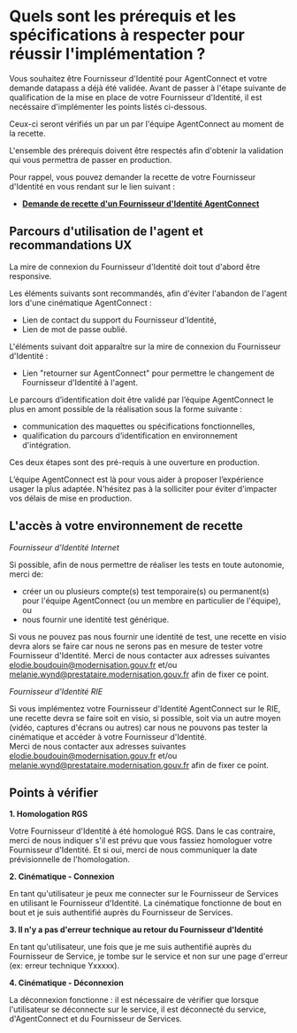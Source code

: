 # Quels sont les prérequis et les spécifications à respecter pour réussir  l'implémentation ?

Vous souhaitez être Fournisseur d'Identité pour AgentConnect et votre demande datapass a déjà été validée.
Avant de passer à l'étape suivante de qualification de la mise en place de votre Fournisseur d'Identité, il est necéssaire d'implémenter les points listés ci-dessous. 

Ceux-ci seront vérifiés un par un par l'équipe AgentConnect au moment de la recette. 

L'ensemble des prérequis doivent être respectés afin d'obtenir la validation qui vous permettra de passer en production.

Pour rappel, vous pouvez demander la recette de votre Fournisseur d'Identité en vous rendant sur le lien suivant : 

- **[Demande de recette d'un Fournisseur d'Identité AgentConnect](https://www.demarches-simplifiees.fr/commencer/demande-recette-fi-fca)**

## Parcours d'utilisation de l'agent et recommandations UX

La mire de connexion du Fournisseur d'Identité doit tout d'abord être responsive. 

Les éléments suivants sont recommandés, afin d'éviter l'abandon de l'agent lors d'une cinématique AgentConnect :

* Lien de contact du support du Fournisseur d'Identité,
* Lien de mot de passe oublié.

L'éléments suivant doit apparaître sur la mire de connexion du Fournisseur d'Identité :

- Lien "retourner sur AgentConnect" pour permettre le changement de Fournisseur d'Identité à l'agent.

Le parcours d’identification doit être validé par l’équipe AgentConnect le plus en amont possible de la réalisation sous la forme suivante : 
* communication des maquettes ou spécifications fonctionnelles,
* qualification du parcours d’identification en environnement d'intégration.

Ces deux étapes sont des pré-requis à une ouverture en production. 

L’équipe AgentConnect est là pour vous aider à proposer l’expérience usager la plus adaptée. 
N'hésitez pas à la solliciter pour éviter d'impacter vos délais de mise en production.

## L'accès à votre environnement de recette

*Fournisseur d'Identité Internet* 

Si possible, afin de nous permettre de réaliser les tests en toute autonomie, merci de: 
- créer un ou plusieurs compte(s) test temporaire(s) ou permanent(s) pour l'équipe AgentConnect (ou un membre en particulier de l'équipe),
ou
- nous fournir une identité test générique.

Si vous ne pouvez pas nous fournir une identité de test, une recette en visio devra alors se faire car nous ne serons pas en mesure de tester votre Fournisseur d'Identité. 
Merci de nous contacter aux adresses suivantes elodie.boudouin@modernisation.gouv.fr et/ou melanie.wynd@prestataire.modernisation.gouv.fr afin de fixer ce point.

*Fournisseur d'Identité RIE*

Si vous implémentez votre Fournisseur d'Identité AgentConnect sur le RIE, une recette devra se faire soit en visio, si possible, soit via un autre moyen (vidéo, captures d'écrans ou autres) car nous ne pouvons pas tester la cinématique et accéder à votre  Fournisseur d'Identité.  
Merci de nous contacter aux adresses suivantes elodie.boudouin@modernisation.gouv.fr et/ou melanie.wynd@prestataire.modernisation.gouv.fr afin de fixer ce point.

## Points à vérifier

**1. Homologation RGS**

Votre Fournisseur d'Identité à été homologué RGS.
Dans le cas contraire, merci de nous indiquer s'il est prévu que vous fassiez homologuer votre Fournisseur d'Identité. Et si oui, merci de nous communiquer la date prévisionnelle de l'homologation.

**2. Cinématique - Connexion**

En tant qu'utilisateur je peux me connecter sur le Fournisseur de Services en utilisant le Fournisseur d'Identité. La cinématique fonctionne de bout en bout et je suis authentifié auprès du Fournisseur de Services.

**3. Il n'y a pas d'erreur technique au retour du Fournisseur d'Identité**

En tant qu'utilisateur, une fois que je me suis authentifié auprès du Fournisseur de Service, je tombe sur le service et non sur une page d'erreur (ex: erreur technique Yxxxxx).

**4. Cinématique - Déconnexion**

La déconnexion fonctionne : il est nécessaire de vérifier que lorsque l'utilisateur se déconnecte sur le service, il est déconnecté du service, d'AgentConnect et du Fournisseur de Services.

